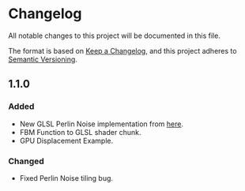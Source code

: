 # Changelog

All notable changes to this project will be documented in this file.

The format is based on [Keep a Changelog](https://keepachangelog.com/en/1.0.0/),
and this project adheres to [Semantic Versioning](https://semver.org/spec/v2.0.0.html).

## 1.1.0

### Added

- New GLSL Perlin Noise implementation from [here](https://gist.github.com/patriciogonzalezvivo/670c22f3966e662d2f83).
- FBM Function to GLSL shader chunk.
- GPU Displacement Example.

### Changed

- Fixed Perlin Noise tiling bug.